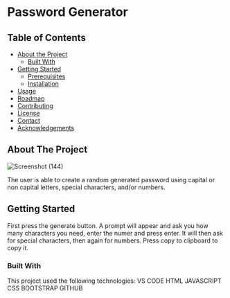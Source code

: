 # Password Generator 

<!-- TABLE OF CONTENTS -->
## Table of Contents

* [About the Project](#about-the-project)
  * [Built With](#built-with)
* [Getting Started](#getting-started)
  * [Prerequisites](#prerequisites)
  * [Installation](#installation)
* [Usage](#usage)
* [Roadmap](#roadmap)
* [Contributing](#contributing)
* [License](#license)
* [Contact](#contact)
* [Acknowledgements](#acknowledgements)



<!-- ABOUT THE PROJECT -->
## About The Project

![Screenshot (144)](https://user-images.githubusercontent.com/56744605/81030706-978df180-8e3e-11ea-8617-f3c891fe0606.png)


The user is able to create a random generated password using capital or non capital letters, special characters, and/or numbers. 



<!-- GETTING STARTED -->
## Getting Started

First press the generate button. A prompt will appear and ask you how many characters you need, enter the numer and press enter. It will then ask for special characters, then again for numbers. Press copy to clipboard to copy it.



### Built With
This project used the following technologies:
VS CODE 
HTML
JAVASCRIPT
CSS 
BOOTSTRAP
GITHUB










